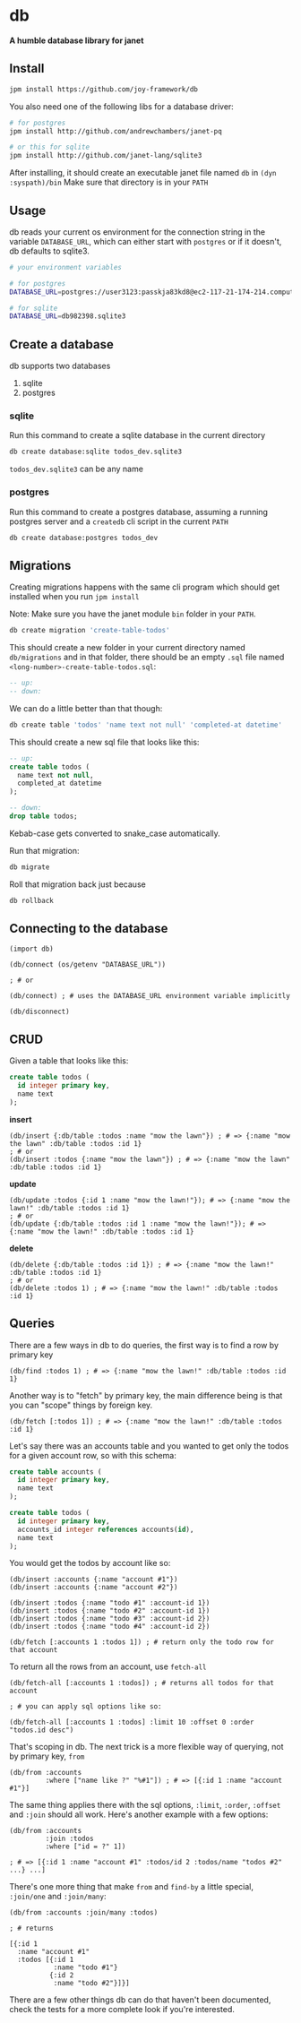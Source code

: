 # db
__A humble database library for janet__

## Install

```sh
jpm install https://github.com/joy-framework/db
```

You also need one of the following libs for a database driver:

```sh
# for postgres
jpm install http://github.com/andrewchambers/janet-pq

# or this for sqlite
jpm install http://github.com/janet-lang/sqlite3
```

After installing, it should create an executable janet file named `db` in `(dyn :syspath)/bin`
Make sure that directory is in your `PATH`

## Usage

db reads your current os environment for the connection string in the variable `DATABASE_URL`, which can either start with `postgres` or if it doesn't, db defaults to sqlite3.

```sh
# your environment variables

# for postgres
DATABASE_URL=postgres://user3123:passkja83kd8@ec2-117-21-174-214.compute-1.amazonaws.com:6212/db982398

# for sqlite
DATABASE_URL=db982398.sqlite3
```

## Create a database

db supports two databases

1. sqlite
2. postgres

### sqlite

Run this command to create a sqlite database in the current directory

```sh
db create database:sqlite todos_dev.sqlite3
```

`todos_dev.sqlite3` can be any name

### postgres

Run this command to create a postgres database, assuming a running postgres server and a `createdb` cli script in the current `PATH`

```sh
db create database:postgres todos_dev
```

## Migrations

Creating migrations happens with the same cli program which should get installed when you run `jpm install`

Note: Make sure you have the janet module `bin` folder in your `PATH`.

```sh
db create migration 'create-table-todos'
```

This should create a new folder in your current directory named `db/migrations` and in that folder, there should be an empty `.sql` file named `<long-number>-create-table-todos.sql`:

```sql
-- up:
-- down:
```

We can do a little better than that though:

```sh
db create table 'todos' 'name text not null' 'completed-at datetime'
```

This should create a new sql file that looks like this:

```sql
-- up:
create table todos (
  name text not null,
  completed_at datetime
);

-- down:
drop table todos;
```

Kebab-case gets converted to snake_case automatically.

Run that migration:

```sh
db migrate
```

Roll that migration back just because

```sh
db rollback
```

## Connecting to the database

```janet
(import db)

(db/connect (os/getenv "DATABASE_URL"))

; # or

(db/connect) ; # uses the DATABASE_URL environment variable implicitly

(db/disconnect)
```

## CRUD

Given a table that looks like this:

```sql
create table todos (
  id integer primary key,
  name text
);
```

__insert__
```janet
(db/insert {:db/table :todos :name "mow the lawn"}) ; # => {:name "mow the lawn" :db/table :todos :id 1}
; # or
(db/insert :todos {:name "mow the lawn"}) ; # => {:name "mow the lawn" :db/table :todos :id 1}
```

__update__
```janet
(db/update :todos {:id 1 :name "mow the lawn!"}); # => {:name "mow the lawn!" :db/table :todos :id 1}
; # or
(db/update {:db/table :todos :id 1 :name "mow the lawn!"}); # => {:name "mow the lawn!" :db/table :todos :id 1}
```

__delete__
```janet
(db/delete {:db/table :todos :id 1}) ; # => {:name "mow the lawn!" :db/table :todos :id 1}
; # or
(db/delete :todos 1) ; # => {:name "mow the lawn!" :db/table :todos :id 1}
```

## Queries

There are a few ways in db to do queries, the first way is to find a row by primary key

```janet
(db/find :todos 1) ; # => {:name "mow the lawn!" :db/table :todos :id 1}
```

Another way is to "fetch" by primary key, the main difference being is that you can "scope" things by foreign key.

```janet
(db/fetch [:todos 1]) ; # => {:name "mow the lawn!" :db/table :todos :id 1}
```

Let's say there was an accounts table and you wanted to get only the todos for a given account row, so with this schema:

```sql
create table accounts (
  id integer primary key,
  name text
);

create table todos (
  id integer primary key,
  accounts_id integer references accounts(id),
  name text
);
```

You would get the todos by account like so:

```janet
(db/insert :accounts {:name "account #1"})
(db/insert :accounts {:name "account #2"})

(db/insert :todos {:name "todo #1" :account-id 1})
(db/insert :todos {:name "todo #2" :account-id 1})
(db/insert :todos {:name "todo #3" :account-id 2})
(db/insert :todos {:name "todo #4" :account-id 2})

(db/fetch [:accounts 1 :todos 1]) ; # return only the todo row for that account
```

To return all the rows from an account, use `fetch-all`

```janet
(db/fetch-all [:accounts 1 :todos]) ; # returns all todos for that account

; # you can apply sql options like so:

(db/fetch-all [:accounts 1 :todos] :limit 10 :offset 0 :order "todos.id desc")
```

That's scoping in db. The next trick is a more flexible way of querying, not by primary key, `from`

```janet
(db/from :accounts
         :where ["name like ?" "%#1"]) ; # => [{:id 1 :name "account #1"}]
```

The same thing applies there with the sql options, `:limit`, `:order`, `:offset` and `:join` should all work. Here's another example with a few options:

```janet
(db/from :accounts
         :join :todos
         :where ["id = ?" 1])

; # => [{:id 1 :name "account #1" :todos/id 2 :todos/name "todos #2" ...} ...]
```

There's one more thing that make `from` and `find-by` a little special, `:join/one` and `:join/many`:

```janet
(db/from :accounts :join/many :todos)

; # returns

[{:id 1
  :name "account #1"
  :todos [{:id 1
           :name "todo #1"}
          {:id 2
           :name "todo #2"}]}]
```

There are a few other things db can do that haven't been documented, check the tests for a more complete look if you're interested.
